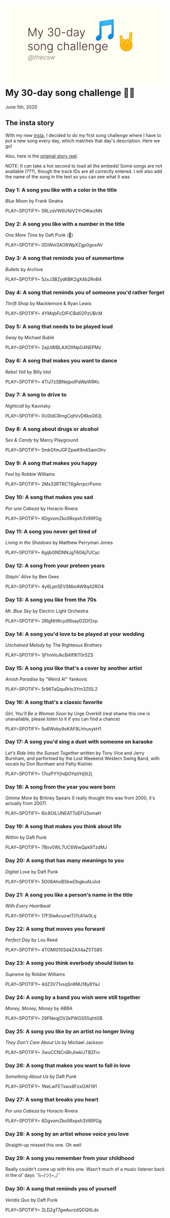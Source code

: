 ![preview](./preview.png)
My 30-day song challenge 🎵🤘
===========================

June 5th, 2020

The insta story
---------------

With my new [insta](https://www.instagram.com/sandy_uraz/), I decided to
do my first song challenge where I have to put a new song every day,
which matches that day\'s description. Here we go!

Also, here is the [original story
reel](https://www.instagram.com/stories/highlights/17848385216106957/).

NOTE: It can take a hot second to load all the embeds! Some songs are
not available (???), though the track IDs are all correctly entered. I
will also add the name of the song in the text so you can see what it
was

### Day 1: A song you like with a color in the title

*Blue Moon* by Frank Sinatra

PLAY~SPOTIFY~ 5RLzsVW6UNiV2YrOlKwzNN

### Day 2: A song you like with a number in the title

*One More Time* by Daft Punk (💌)

PLAY~SPOTIFY~ 0DiWol3AO6WpXZgp0goxAV

### Day 3: A song that reminds you of summertime

*Bullets* by Archive

PLAY~SPOTIFY~ 5zxJ3BZyd6BK2gX4b2RnB4

### Day 4: A song that reminds you of someone you\'d rather forget

*Thrift Shop* by Macklemore & Ryan Lewis

PLAY~SPOTIFY~ 4YMqbFcDIFiCBd02PzUBcM

### Day 5: A song that needs to be played loud

*Sway* by Michael Bublé

PLAY~SPOTIFY~ 2ajUl8lBLAXOXNpG4NEPMz

### Day 6: A song that makes you want to dance

*Rebel Yell* by Billy Idol

PLAY~SPOTIFY~ 4TIJ7zSBNejpoIPaWpWRKc

### Day 7: A song to drive to

*Nightcall* by Kavinsky

PLAY~SPOTIFY~ 0U0ldCRmgCqhVvD6ksG63j

### Day 8: A song about drugs or alcohol

*Sex & Candy* by Marcy Playground

PLAY~SPOTIFY~ 5mkGfmJGFZpwK9nA5amOhv

### Day 9: A song that makes you happy

*Feel* by Robbie Williams

PLAY~SPOTIFY~ 2Ms33RTRCT6gArrpcrPxmo

### Day 10: A song that makes you sad

*Por una Cabeza* by Horacio Rivera

PLAY~SPOTIFY~ 6DgvomZko5Rxpxh3V6RfGg

### Day 11: A song you never get tired of

*Living in the Shadows* by Matthew Perryman Jones

PLAY~SPOTIFY~ 6gijbGNDNNJgT60Aj7UCyc

### Day 12: A song from your preteen years

*Stayin\' Alive* by Bee Gees

PLAY~SPOTIFY~ 4y6Lpn5EVSMoiAW9q42RO4

### Day 13: A song you like from the 70s

*Mr. Blue Sky* by Electric Light Orchestra

PLAY~SPOTIFY~ 2RlgNHKcydI9sayD2Df2xp

### Day 14: A song you\'d love to be played at your wedding

*Unchained Melody* by The Righteous Brothers

PLAY~SPOTIFY~ 1jFhnVoJkcB4lf9tT0rSZS

### Day 15: A song you like that\'s a cover by another artist

*Amish Paradise* by \"Weird Al\" Yankovic

PLAY~SPOTIFY~ 5r96TaQquRrlo3Ym3ZlSL2

### Day 16: A song that\'s a classic favorite

*Girl, You\'ll Be a Woman Soon* by Urge Overkill (real shame this one is
unavailable, please listen to it if you can find a chance)

PLAY~SPOTIFY~ 5u6Woby9oKAF8LhhuxykH1

### Day 17: A song you\'d sing a duet with someone on karaoke

*Let\'s Ride Into the Sunset Together* written by Tony Vice and Jerry
Burnham, and performed by the Lost Weekend Western Swing Band, with
vocals by Don Burnham and Patty Kistner.

PLAY~SPOTIFY~ 17ozPYYjhdjiOYqVHjSt2j

### Day 18: A song from the year you were born

*Gimme More* by Britney Spears (I really thought this was from 2000,
it\'s actually from 2007)

PLAY~SPOTIFY~ 6ic8OlLUNEATToEFU3xmaH

### Day 19: A song that makes you think about life

*Within* by Daft Punk

PLAY~SPOTIFY~ 7Bxv0WL7UC6WwQpk9TzdMJ

### Day 20: A song that has many meanings to you

*Digital Love* by Daft Punk

PLAY~SPOTIFY~ 5D06AhoBSkwDbgkuALoIot

### Day 21: A song you like a person\'s name in the title

*With Every Heartbeat*

PLAY~SPOTIFY~ 17FSlwAcuzwITI7cA1w0Lq

### Day 22: A song that moves you forward

*Perfect Day* by Lou Reed

PLAY~SPOTIFY~ 4TOMI010Sd4ZAX4aZ5TS85

### Day 23: A song you think everbody should listen to

*Supreme* by Robbie Williams

PLAY~SPOTIFY~ 4dZ3V71vsqSn9MJ18y8YaJ

### Day 24: A song by a band you wish were still together

*Money, Money, Money* by ABBA

PLAY~SPOTIFY~ 29FNeqjOV2kPWGS55qhtGB

### Day 25: A song you like by an artist no longer living

*They Don\'t Care About Us* by Michael Jackson

PLAY~SPOTIFY~ 3wuCCNCnBhJlwkIJTBZFiv

### Day 26: A song that makes you want to fall in love

*Something About Us* by Daft Punk

PLAY~SPOTIFY~ 1NeLwFETswx8Fzxl2AFl91

### Day 27: A song that breaks you heart

*Por una Cabeza* by Horacio Rivera

PLAY~SPOTIFY~ 6DgvomZko5Rxpxh3V6RfGg

### Day 28: A song by an artist whose voice you love

Straight-up missed this one. Oh well

### Day 29: A song you remember from your childhood

Really couldn\'t come up with this one. Wasn\'t much of a music listener
back in the ol\' days ¯\\\\~(ツ)~\_/¯

### Day 30: A song that reminds you of yourself

*Veridis Quo* by Daft Punk

PLAY~SPOTIFY~ 2LD2gT7gwAurzdQDQtILds
